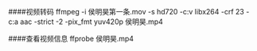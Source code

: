 ####视频转码
ffmpeg -i 侯明昊第一条.mov -s hd720 -c:v libx264 -crf 23 -c:a aac -strict -2 -pix_fmt yuv420p 侯明昊.mp4

####查看视频信息
ffprobe 侯明昊.mp4
